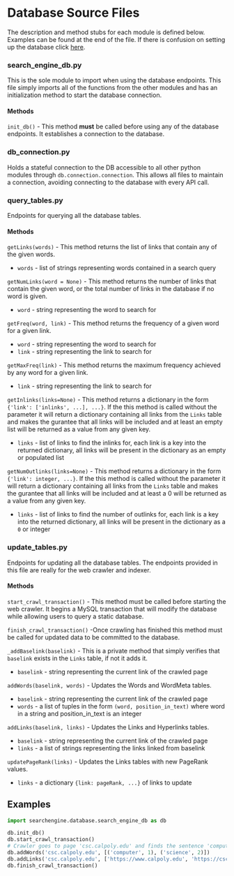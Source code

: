 # Database Source Files
The description and method stubs for each module is defined below. Examples can be found at the end of the file. If there is confusion on setting up the database click [here](../setup/README.md).

### search_engine_db.py
This is the sole module to import when using the database endpoints. This file simply imports all of the functions from the other modules and has an initialization method to start the database connection.

#### Methods
`init_db()` - This method **must** be called before using any of the database endpoints. It establishes a connection to the database.

### db_connection.py
Holds a stateful connection to the DB accessible to all other python modules
through `db.connection.connection`. This allows all files to maintain a
connection, avoiding connecting to the database with every API call.

### query_tables.py
Endpoints for querying all the database tables.

#### Methods
`getLinks(words)` - This method returns the list of links that contain any of the given words.
- `words` - list of strings representing words contained in a search query

`getNumLinks(word = None)` - This method returns the number of links that contain the given word, or the total number of links in the database if no word is given.
- `word` - string representing the word to search for

`getFreq(word, link)` - This method returns the frequency of a given word for a given link.
- `word` - string representing the word to search for
- `link` - string representing the link to search for

`getMaxFreq(link)` - This method returns the maximum frequency achieved by any word for a given link.
- `link` - string representing the link to search for

`getInlinks(links=None)` - This method returns a dictionary in the form `{'link': ['inlinks', ...], ...}`. If the this method is called without the parameter it will return a dictionary containing all links from the `Links` table and makes the gurantee that all links will be included and at least an empty list will be returned as a value from any given key.
- `links` - list of links to find the inlinks for, each link is a key into the returned dictionary, all links will be present in the dictionary as an empty or populated list

`getNumOutlinks(links=None)` - This method returns a dictionary in the form `{'link': integer, ...}`. If the this method is called without the parameter it will return a dictionary containing all links from the `Links` table and makes the gurantee that all links will be included and at least a 0 will be returned as a value from any given key.
- `links` - list of links to find the number of outlinks for, each link is a key into the returned dictionary, all links will be present in the dictionary as a `0` or integer

### update_tables.py
Endpoints for updating all the database tables. The endpoints provided in this file are really for the web crawler and indexer.

#### Methods
`start_crawl_transaction()` - This method must be called before starting the web crawler. It begins a MySQL transaction that will modify the database while allowing users to query a static database.

`finish_crawl_transaction()` -Once crawling has finished this method must be called for updated data to be committed to the database.

`_addBaselink(baselink)` - This is a private method that simply verifies that `baselink` exists in the `Links` table, if not it adds it.
- `baselink` - string representing the current link of the crawled page

`addWords(baselink, words)` - Updates the Words and WordMeta tables.
- `baselink` - string representing the current link of the crawled page
- `words` - a list of tuples in the form `(word, position_in_text)` where word in a string and position_in_text is an integer

`addLinks(baselink, links)` - Updates the Links and Hyperlinks tables.
- `baselink` - string representing the current link of the crawled page
- `links` - a list of strings representing the links linked from baselink

`updatePageRank(links)` - Updates the Links tables with new PageRank values.
- `links` - a dictionary `{link: pageRank, ...}` of links to update

## Examples
```python
import searchengine.database.search_engine_db as db

db.init_db()
db.start_crawl_transaction()
# Crawler goes to page 'csc.calpoly.edu' and finds the sentence 'computer science'
db.addWords('csc.calpoly.edu', [('computer', 1), ('science', 2)])
db.addLinks('csc.calpoly.edu', ['https://www.calpoly.edu', 'https://csc.calpoly.edu/faculty/'])
db.finish_crawl_transaction()
```
